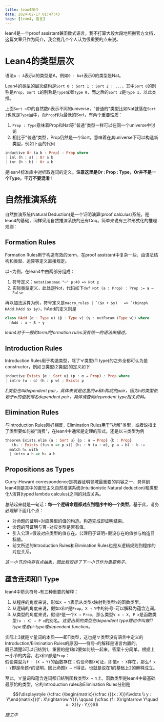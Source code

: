 ```yaml
---
title: lean4简介
date: 2024-02-17 01:47:43
tags: [lean4, 语言]
---
```

lean4是一个proof assistant兼函数式语言，我不打算大段大段地照搬官方文档，这篇文章只作为简介，我会挑几个个人认为很重要的点来说。

# Lean4的类型层次
语法`a : A`表示a的类型是A，例如`0 : Nat`表示0的类型是Nat。

Lean4的类型的层次结构是`Sort 0 : Sort 1 : Sort 2 : ...`，其中`Sort 0`的别称是`Prop`，`Sort 1`的别称是`Type`或者`Type 0`，而之后的`Sort 2`是`Type 1`，以此类推。

上面`Sort n`中的自然数n表示不同的universe，"普通的"类型比如Nat就落在`Sort 1`也就是`Type`当中，而`Prop`作为最低的Sort，有两个重要性质：  
1. `Prop : Type`意味着Prop和Nat等"普通"类型一样可以在同一个universe中讨论
2. 相比于"普通"类型，Prop仍然是一个Sort，意味着在其universe下可以构造新类型，例如下面的代码
```Haskell
inductive Or (a b : Prop) : Prop where
| inl (h : a) : Or a b
| inr (h : b) : Or a b
```
是lean4标准库中对析取连词的定义。**注意这里是Or : Prop : Type，Or并不是一个Type，千万不要混淆！**

# 自然推演系统
自然推演系统(Natural Deduction)是一个证明演算(proof calculus)系统，是lean4的基础，同样采用自然推演系统的还有Coq。简单来说有三种形式化的推理规则：

## Formation Rules
Formation Rules用于构造有效的term，在proof assistant中复杂一些，由语法结构和类型、运算等定义直接规定。

以$\neg$为例，在lean4中由两部分组成：
1. 符号定义：`notation:max "¬" p:40 => Not p`
2. 实际类型定义，此处是Not，代码如下`def Not (a : Prop) : Prop := a → False`

再以加法运算为例，符号定义是``macro_rules | `($x + $y)   => `(binop% HAdd.hAdd $x $y)``，hAdd的定义则是
```Haskell
class HAdd (α : Type u) (β : Type v) (γ : outParam (Type w)) where
  hAdd : α → β → γ
```

*lean4对于一般的term的formation rules没有统一的语法来描述。*

## Introduction Rules
Introduction Rules用于构造类型，除了∀类型(Π type)的之外全都可认为是constructor，例如∃类型(Σ类型)的定义如下
```Haskell
inductive Exists {α : Sort u} (p : α → Prop) : Prop where
| intro (w : α) (h : p w) : Exists p
```
*Σ类型也叫dependent pair，具体来说是这里的w和h构成的pair，因为h的类型依赖于w的值故得名dependent pair，具体请查阅dependent type相关资料。*

## Elimination Rules
与Introduction Rules刚好相反，Elimination Rules用于"拆解"类型，或者说指出了类型要如何被"消费"，在lean4中通常是定理的形式，还是以∃类型为例
```Haskell
theorem Exists.elim {α : Sort u} {p : α → Prop} {b : Prop}
   (h₁ : Exists (fun x => p x)) (h₂ : ∀ (a : α), p a → b) : b :=
  match h₁ with
  | intro a h => h₂ a h
```

## Propositions as Types
Curry–Howard correspondence是机器证明领域最重要的内容之一，具体到lean4则是其中的直觉主义自然推演系统(Intuitionistic Natural deduction)和类型化λ演算(typed lambda calculus)之间的对应关系。

总结起来就是一句话：**每一个逻辑命题都对应到程序中的一个类型**。基于此，请务必理解下面几个点：
* 对命题的证明=对应类型的值的构造。构造完成即证明结束。
* 命题的可证明与否=对应类型是否有值。
* 引入公理=假设对应类型的值存在。公理用于证明=假设存在的值参与构造目标值。
* 前文所述的Introduction Rules和Elimination Rules也是从逻辑规则到程序的对应关系。

*这一小节的内容有点抽象，因此我安排了下一小节作为重要例子。*

## 蕴含连词和Π Type
lean4中箭头符号`→`有三种重要的解释：
1. 从程序的角度来说，形如`X → Y`表示从类型`X`映射到类型`Y`的函数类型。  
2. 从逻辑的角度来说，假如`X`和`Y`是`Prop`，`X → Y`中的符号`→`可以解释为蕴含连词。  
3. 从类型的角度来说，假设`P`是一个`X → Prop`，那么类型`∀ x : X, P x`是函数类型`(x : X) → P x`的别名。*这里出现的类型在dependent type理论中叫做Π type或者pi-type或dependent function。*

实际上3就是∀量词的本质——即Π类型，这也是∀类型没有语言中定义的Introduction/Elimination Rules的原因——符号`→`的解释是语言内置的。  
既已清楚3可以归结到1，重要的是1和2要如何统一起来。答案十分简单，根据上一小节的内容，若`X`和`Y`都是`Prop`：  
假设类型为`f : (X → Y)`的函数存在；假设命题`X`可证，即值`x : X`存在，那么`f x : Y`即是命题`Y`的证明，因此命题`X → Y`得证。也就是说在1的基础上2的解释成立。

至此，∀量词和蕴含连词都归结到函数类型`X → Y`上。函数类型是lean4中最基础最原始的类型，它的Introduction rules和Elimination Rules分别是

$${\displaystyle {\cfrac {\begin{matrix}{\cfrac {}{x : X}}\\\vdots \\ y : Y\end{matrix}}{f : X\rightarrow Y}}\ \qquad {\cfrac {f : X\rightarrow Y\quad x : X}{y : Y}}}$$

*施工中*